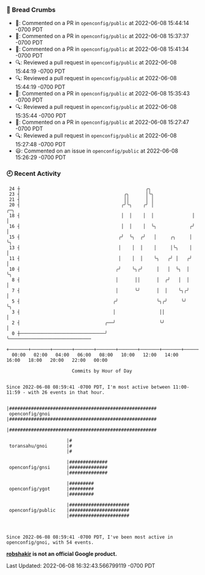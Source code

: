 ### 🍞 Bread Crumbs

 * 💬: Commented on a PR in  `openconfig/public` at 2022-06-08 15:44:14 -0700 PDT
 * 💬: Commented on a PR in  `openconfig/public` at 2022-06-08 15:37:37 -0700 PDT
 * 💬: Commented on a PR in  `openconfig/public` at 2022-06-08 15:41:34 -0700 PDT
 * 🔍: Reviewed a pull request in  `openconfig/public` at 2022-06-08 15:44:19 -0700 PDT
 * 🔍: Reviewed a pull request in  `openconfig/public` at 2022-06-08 15:44:19 -0700 PDT
 * 💬: Commented on a PR in  `openconfig/public` at 2022-06-08 15:35:43 -0700 PDT
 * 🔍: Reviewed a pull request in  `openconfig/public` at 2022-06-08 15:35:44 -0700 PDT
 * 💬: Commented on a PR in  `openconfig/public` at 2022-06-08 15:27:47 -0700 PDT
 * 🔍: Reviewed a pull request in  `openconfig/public` at 2022-06-08 15:27:48 -0700 PDT
 * 😃: Commented on an issue in `openconfig/public` at 2022-06-08 15:26:29 -0700 PDT

### 🕘 Recent Activity
```
 24 ┼                                              ╭╮
 23 ┤                                      ╭╮      │╰╮
 21 ┤                                      ││      │ │
 20 ┤                                     ╭╯╰╮    ╭╯ │              ╭─╮
 18 ┤                                     │  │    │  │              │ │
 16 ┤                                     │  │    │  ╰╮            ╭╯ │
 15 ┤                                    ╭╯  ╰╮  ╭╯   │     ╭╮     │  ╰╮
 13 ┤                                    │    │  │    │     │╰╮    │   │
 11 ┤                                    │    │  │    ╰╮   ╭╯ │   ╭╯   │
 10 ┤                                   ╭╯    ╰╮╭╯     │   │  ╰╮  │    ╰╮
  8 ┤                                   │      ││      │  ╭╯   │  │     │
  7 ┤                                   │      ╰╯      │  │    ╰╮╭╯     │
  5 ┤                                  ╭╯              ╰╮╭╯     ╰╯      ╰╮
  3 ┤                                  │                ││               │
  2 ┤                               ╭──╯                ╰╯               │
  0 ┼───────────────────────────────╯                                    ╰──────────────────────────────
    +───────+───────+───────+───────+───────+───────+───────+───────+───────+───────+───────+───────+────
  00:00   02:00   04:00   06:00   08:00   10:00   12:00   14:00   16:00   18:00   20:00   22:00   00:00   

						Commits by Hour of Day


Since 2022-06-08 08:59:41 -0700 PDT, I'm most active between 11:00-11:59 - with 26 events in that hour.

```



```
                      |######################################################
 openconfig/gnoi      |######################################################
                      |######################################################

                      |#
 toransahu/gnoi       |#
                      |#

                      |##############
 openconfig/gnsi      |##############
                      |##############

                      |#########
 openconfig/ygot      |#########
                      |#########

                      |######################
 openconfig/public    |######################
                      |######################



Since 2022-06-08 08:59:41 -0700 PDT, I've been most active in openconfig/gnoi, with 54 events.

```
**[robshakir](mailto:robjs@google.com) is not an official Google product.**  


Last Updated: 2022-06-08 16:32:43.566799119 -0700 PDT
